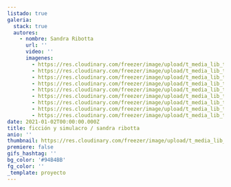 ```yaml
---
listado: true
galeria:
  stack: true
  autores:
    - nombre: Sandra Ribotta
      url: ''
      video: ''
      imagenes:
        - https://res.cloudinary.com/freezer/image/upload/t_media_lib_thumb/v1609593523/2021/1_-_Sandra_Ribotta_pippbu.jpg
        - https://res.cloudinary.com/freezer/image/upload/t_media_lib_thumb/v1609593357/2021/2_-_Sandra_Ribotta_htvtjf.jpg
        - https://res.cloudinary.com/freezer/image/upload/t_media_lib_thumb/v1609593510/2021/3_-_Sandra_Ribotta_irht8w.jpg
        - https://res.cloudinary.com/freezer/image/upload/t_media_lib_thumb/v1609593391/2021/4_-_Sandra_Ribotta_n0delp.jpg
        - https://res.cloudinary.com/freezer/image/upload/t_media_lib_thumb/v1609593520/2021/5_-_Sandra_Ribotta_nki9ly.jpg
        - https://res.cloudinary.com/freezer/image/upload/t_media_lib_thumb/v1609593524/2021/6_-_Sandra_Ribotta_kjwjwn.jpg
        - https://res.cloudinary.com/freezer/image/upload/t_media_lib_thumb/v1609593516/2021/7_-_Sandra_Ribotta_c9s9cd.jpg
        - https://res.cloudinary.com/freezer/image/upload/t_media_lib_thumb/v1609612455/2021/8_-_Sandra_Ribotta_uzpxat.jpg
        - https://res.cloudinary.com/freezer/image/upload/t_media_lib_thumb/v1609593518/2021/10_-_Sandra_Ribotta_wokgcp.jpg
date: 2021-01-02T00:00:00.000Z
title: ficción y simulacro / sandra ribotta
anio: ''
thumbnail: https://res.cloudinary.com/freezer/image/upload/t_media_lib_thumb/v1609593391/2021/4_-_Sandra_Ribotta_n0delp.jpg
premiere: false
gifs_hashtag: ''
bg_color: '#94B4BB'
fg_color: ''
_template: proyecto
---
```


